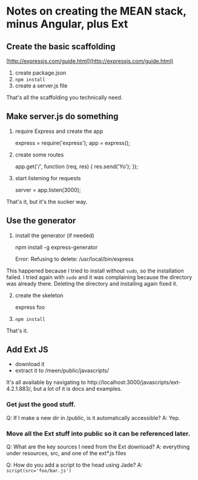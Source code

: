 # Notes on creating the MEAN stack, minus Angular, plus Ext

## Create the basic scaffolding

[http://expressjs.com/guide.html](http://expressjs.com/guide.html)

1. create package.json
2. `npm install`
3. create a server.js file

That's all the scaffolding you technically need.

## Make server.js do something

1. require Express and create the app

    express = require('express');
    app = express();

2. create some routes

    app.get('/', function (req, res) {
        res.send('Yo');
    });

3. start listening for requests

    server = app.listen(3000);

That's it, but it's the sucker way.

## Use the generator

1. install the generator (if needed)

    npm install -g express-generator

    Error: Refusing to delete: /usr/local/bin/express

This happened because I tried to install without `sudo`, so the installation failed.  I tried again with `sudo` and it was complaining because the directory was already there.  Deleting the directory and installing again fixed it.

2. create the skeleton
    
    express foo

3. `npm install`

That's it.

## Add Ext JS

* download it
* extract it to /meen/public/javascripts/

It's all available by navigating to http://localhost:3000/javascripts/ext-4.2.1.883/, but a lot of it is docs and examples.

### Get just the good stuff.

Q: If I make a new dir in /public, is it automatically accessible?
A: Yep.

### Move all the Ext stuff into public so it can be referenced later.

Q: What are the key sources I need from the Ext download?
A: everything under resources, src, and one of the ext*.js files

Q: How do you add a script to the head using Jade?
A: `script(src='foo/bar.js')`

